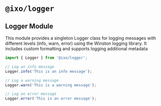 # `@ixo/logger`

## Logger Module
This module provides a singleton Logger class for logging messages with different levels (info, warn, error) using the Winston logging library. It includes custom formatting and supports logging additional metadata


```ts
import { Logger } from '@ixo/logger';

// Log an info message
Logger.info('This is an info message');

// Log a warning message
Logger.warn('This is a warning message');

// Log an error message
Logger.error('This is an error message');
```